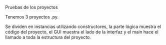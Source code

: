Pruebas de los proyectos


Tenemos 3 proyectos .py.

Se dividen en instancias utilizando constructores, la parte lógica muestra el código del proyecto, el GUI muestra el lado de la interfaz y el main hace el llamado a toda la estructura del proyecto.

